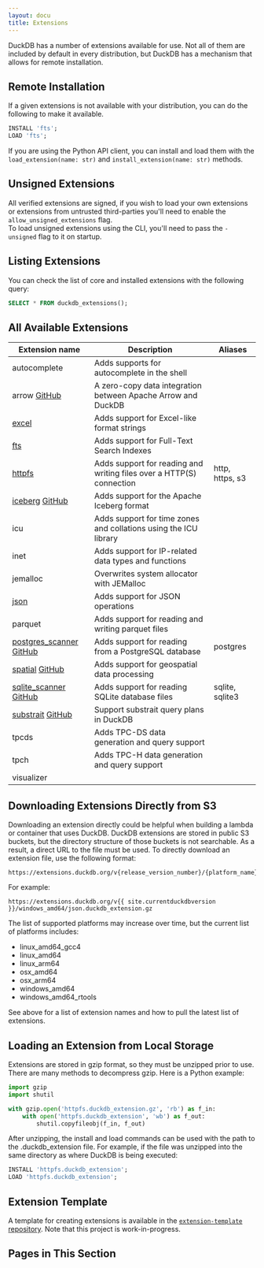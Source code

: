 ```yaml
---
layout: docu
title: Extensions
---
```

DuckDB has a number of extensions available for use. Not all of them are included by default in every distribution, but DuckDB has a mechanism that allows for remote installation.

## Remote Installation

If a given extensions is not available with your distribution, you can do the following to make it available.

```sql
INSTALL 'fts';
LOAD 'fts';
```

If you are using the Python API client, you can install and load them with the `load_extension(name: str)` and `install_extension(name: str)` methods.

## Unsigned Extensions

All verified extensions are signed, if you wish to load your own extensions or extensions from untrusted third-parties you'll need to enable the `allow_unsigned_extensions` flag.  
To load unsigned extensions using the CLI, you'll need to pass the `-unsigned` flag to it on startup.

## Listing Extensions

You can check the list of core and installed extensions with the following query:
```sql
SELECT * FROM duckdb_extensions();
```

## All Available Extensions

| Extension name | Description | Aliases |
|---|-----|--|
| autocomplete                                                                                                                        | Adds supports for autocomplete in the shell                          |                 |
| arrow [<span class="git">GitHub</span>](https://github.com/duckdblabs/arrow)                                                | A zero-copy data integration between Apache Arrow and DuckDB         |                 |
| [excel](excel)                                                                                                                      | Adds support for Excel-like format strings                           |                 |
| [fts](full_text_search)                                                                                                             | Adds support for Full-Text Search Indexes                            |                 |
| [httpfs](httpfs)                                                                                                                    | Adds support for reading and writing files over a HTTP(S) connection | http, https, s3 |
| [iceberg](iceberg) [<span class="git">GitHub</span>](https://github.com/duckdblabs/duckdb_iceberg)                          | Adds support for the Apache Iceberg format                           |                 |
| icu                                                                                                                                 | Adds support for time zones and collations using the ICU library     |                 |
| inet                                                                                                                                | Adds support for IP-related data types and functions                 |                 |
| jemalloc                                                                                                                            | Overwrites system allocator with JEMalloc                            |                 |
| [json](json)                                                                                                                        | Adds support for JSON operations                                     |                 |
| parquet                                                                                                                             | Adds support for reading and writing parquet files                   |                 |
| [postgres_scanner](postgres_scanner) [<span class="git">GitHub</span>](https://github.com/duckdblabs/postgres_scanner)      | Adds support for reading from a PostgreSQL database                  | postgres        |
| [spatial](spatial) [<span class="git">GitHub</span>](https://github.com/duckdblabs/duckdb_spatial)                          | Adds support for geospatial data processing                          |                 |
| [sqlite_scanner](sqlite_scanner) [<span class="git">GitHub</span>](https://github.com/duckdblabs/sqlite_scanner)            | Adds support for reading SQLite database files                       | sqlite, sqlite3 |
| [substrait](substrait) [<span class="git">GitHub</span>](https://github.com/duckdblabs/substrait)                           | Support substrait query plans in DuckDB                              |                 |
| tpcds                                                                                                                               | Adds TPC-DS data generation and query support                        |                 |
| tpch                                                                                                                                | Adds TPC-H data generation and query support                         |                 |
| visualizer                                                                                                                          |                                                                      |                 |

## Downloading Extensions Directly from S3

Downloading an extension directly could be helpful when building a lambda or container that uses DuckDB.
DuckDB extensions are stored in public S3 buckets, but the directory structure of those buckets is not searchable. 
As a result, a direct URL to the file must be used. 
To directly download an extension file, use the following format:  

```text
https://extensions.duckdb.org/v{release_version_number}/{platform_name}/{extension_name}.duckdb_extension.gz
```

For example:

```text
https://extensions.duckdb.org/v{{ site.currentduckdbversion }}/windows_amd64/json.duckdb_extension.gz
```

The list of supported platforms may increase over time, but the current list of platforms includes:
* linux_amd64_gcc4
* linux_amd64
* linux_arm64
* osx_amd64
* osx_arm64
* windows_amd64
* windows_amd64_rtools

See above for a list of extension names and how to pull the latest list of extensions.


## Loading an Extension from Local Storage

Extensions are stored in gzip format, so they must be unzipped prior to use. 
There are many methods to decompress gzip. Here is a Python example:

```python
import gzip
import shutil

with gzip.open('httpfs.duckdb_extension.gz', 'rb') as f_in:
    with open('httpfs.duckdb_extension', 'wb') as f_out:
        shutil.copyfileobj(f_in, f_out)
```

After unzipping, the install and load commands can be used with the path to the .duckdb_extension file. 
For example, if the file was unzipped into the same directory as where DuckDB is being executed:
```sql
INSTALL 'httpfs.duckdb_extension';
LOAD 'httpfs.duckdb_extension';
```

## Extension Template

A template for creating extensions is available in the [`extension-template` repository](https://github.com/duckdb/extension-template/). Note that this project is work-in-progress.

## Pages in This Section

<!--
any extensions that have their own pages will automatically be added to a table of contents that is rendered directly below this list.
-->
